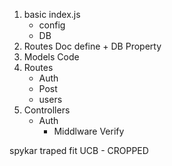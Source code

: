 1. basic index.js
    - config
    - DB
2. Routes Doc define + DB Property
3. Models Code
4. Routes
    - Auth
    - Post
    - users
5. Controllers
    - Auth 
        - Middlware Verify

spykar traped fit
UCB - CROPPED
